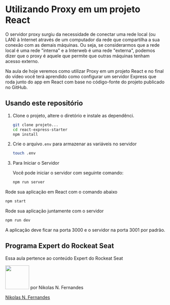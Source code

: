 # Utilizando Proxy em um projeto React

O servidor proxy surgiu da necessidade de conectar uma rede local (ou LAN) à Internet através de um computador da rede que compartilha a sua conexão com as demais máquinas. Ou seja, se considerarmos que a rede local é uma rede "interna" e a Interweb é uma rede "externa", podemos dizer que o proxy é aquele que permite que outras máquinas tenham acesso externo.

Na aula de hoje veremos como utilizar Proxy em um projeto React e no final do vídeo você terá aprendido como configurar um servidor Express que roda junto do app em React com base no código-fonte do projeto publicado no GitHub.

## Usando este repositório

1. Clone o projeto, altere o diretório e instale as dependênci.

   ```bash
   git clone projeto...
   cd react-express-starter
   npm install
   ```

2. Crie o arquivo`.env` para armazenar as variáveis no servidor

   ```bash
   touch .env
   ```

3. Para Iniciar o Servidor

   Você pode iniciar o servidor com seguinte comando:

   ```bash
   npm run server
   ```

  Rode sua aplicação em React com o comando abaixo

   ```bash
   npm start
   ```

   Rode sua aplicação juntamente com o servidor

   ```bash
   npm run dev
   ```

   A aplicação deve ficar na porta 3000 e o servidor na porta 3001 por padrão.

## Programa Expert do Rockeat Seat

Essa aula pertence ao conteúdo Expert do Rockeat Seat

<img src="https://avatars.githubusercontent.com/u/8696475?s=60&v=4" width="75px;"/> por Nikolas N. Fernandes 

[Nikolas N. Fernandes](https://github.com/nikolasnf)
